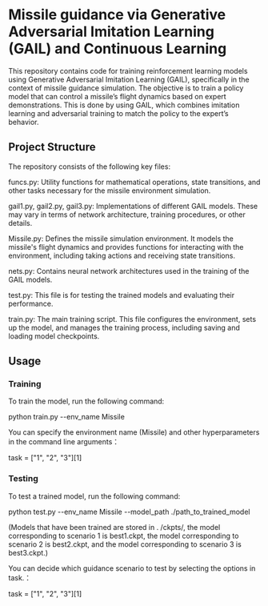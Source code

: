 # Missile guidance via Generative Adversarial Imitation Learning (GAIL) and Continuous Learning

This repository contains code for training reinforcement learning models using Generative Adversarial Imitation Learning (GAIL), specifically in the context of missile guidance simulation.
The objective is to train a policy model that can control a missile’s flight dynamics based on expert demonstrations. This is done by using GAIL, which combines imitation learning and adversarial training to match the policy to the expert’s behavior.

## Project Structure

The repository consists of the following key files:

funcs.py: Utility functions for mathematical operations, state transitions, and other tasks necessary for the missile environment simulation.

gail1.py, gail2.py, gail3.py: Implementations of different GAIL models. These may vary in terms of network architecture, training procedures, or other details.

Missile.py: Defines the missile simulation environment. It models the missile's flight dynamics and provides functions for interacting with the environment, including taking actions and receiving state transitions.

nets.py: Contains neural network architectures used in the training of the GAIL models.

test.py: This file is for testing the trained models and evaluating their performance.

train.py: The main training script. This file configures the environment, sets up the model, and manages the training process, including saving and loading model checkpoints.

##  Usage

### Training

To train the model, run the following command:

python train.py --env_name Missile

You can specify the environment name (Missile) and other hyperparameters in the command line arguments：

task = ["1", "2", "3"][1]

###  Testing

To test a trained model, run the following command:

python test.py --env_name Missile --model_path ./path_to_trained_model

(Models that have been trained are stored in . /ckpts/, the model corresponding to scenario 1 is best1.ckpt, the model corresponding to scenario 2 is best2.ckpt, and the model corresponding to scenario 3 is best3.ckpt.)

You can decide which guidance scenario to test by selecting the options in task.：

task = ["1", "2", "3"][1]
